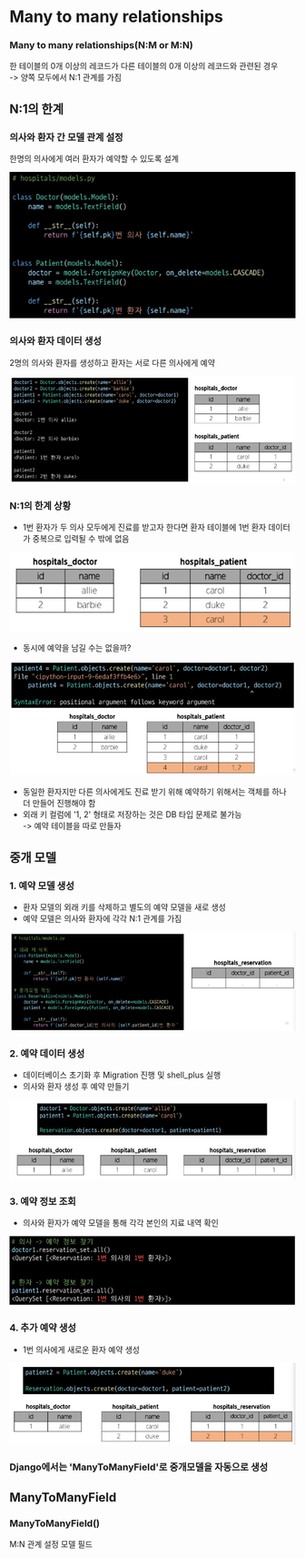 # Many to many relationships

### Many to many relationships(N:M or M:N)
한 테이블의 0개 이상의 레코드가 다른 테이블의 0개 이상의 레코드와 관련된 경우  
-> 양쪽 모두에서 N:1 관계를 가짐

## N:1의 한계
### 의사와 환자 간 모델 관계 설정
한명의 의사에게 여러 환자가 예약할 수 있도록 설계  

![img.png](ManyToMany-1.png)

### 의사와 환자 데이터 생성
2명의 의사와 환자를 생성하고 환자는 서로 다른 의사에게 예약

![img.png](ManyToMany-2.png)

### N:1의 한계 상황
- 1번 환자가 두 의사 모두에게 진료를 받고자 한다면 환자 테이블에 1번 환자 데이터가 중복으로 입력될 수 밖에 없음

![img.png](ManyToMany-3.png)

- 동시에 예약을 남길 수는 없을까?

![img.png](ManyToMany-4.png)

- 동일한 환자지만 다른 의사에게도 진료 받기 위해 예약하기 위해서는 객체를 하나 더 만들어 진행해야 함
- 외래 키 컬럼에 '1, 2' 형태로 저장하는 것은 DB 타입 문제로 불가능  
-> 예약 테이블을 따로 만들자
  
## 중개 모델
### 1. 예약 모델 생성
- 환자 모델의 외래 키를 삭제하고 별도의 예약 모델을 새로 생성
- 예약 모델은 의사와 환자에 각각 N:1 관계를 가짐  

![img.png](ManyToMany-5.png)

### 2. 예약 데이터 생성
- 데이터베이스 초기화 후 Migration 진행 및 shell_plus 실행
- 의사와 환자 생성 후 예약 만들기  

![img.png](ManyToMany-6.png)

### 3. 예약 정보 조회
- 의사와 환자가 예약 모델을 통해 각각 본인의 지료 내역 확인  

![img.png](ManyToMany-7.png)

### 4. 추가 예약 생성
- 1번 의사에게 새로운 환자 예약 생성  

![img.png](ManyToMany-8.png)

### Django에서는 'ManyToManyField'로 중개모델을 자동으로 생성

## ManyToManyField
### ManyToManyField()
M:N 관계 설정 모델 필드

